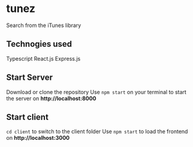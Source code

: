 # tunez
Search from the iTunes library

## Technogies used
Typescript
React.js
Express.js

## Start Server
Download or clone the repository
Use `npm start` on your terminal to start the server on **http://localhost:8000**


## Start client
`cd client` to switch to the client folder
Use  `npm start` to load the frontend on **http://localhost:3000**
